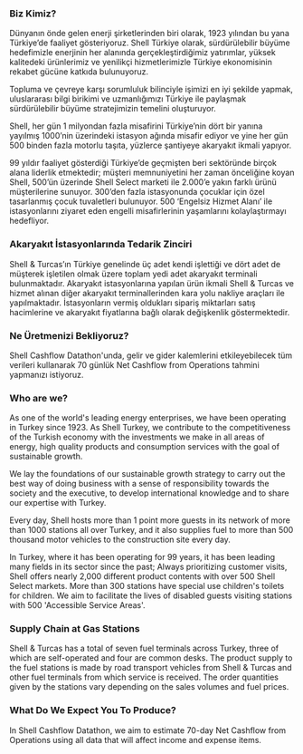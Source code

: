 ### Biz Kimiz?
Dünyanın önde gelen enerji şirketlerinden biri olarak, 1923 yılından bu yana Türkiye’de faaliyet gösteriyoruz. Shell Türkiye olarak, sürdürülebilir büyüme hedefimizle enerjinin her alanında gerçekleştirdiğimiz yatırımlar, yüksek kalitedeki ürünlerimiz ve yenilikçi hizmetlerimizle Türkiye ekonomisinin rekabet gücüne katkıda bulunuyoruz.

Topluma ve çevreye karşı sorumluluk bilinciyle işimizi en iyi şekilde yapmak, uluslararası bilgi birikimi ve uzmanlığımızı Türkiye ile paylaşmak sürdürülebilir büyüme stratejimizin temelini oluşturuyor.

Shell, her gün 1 milyondan fazla misafirini Türkiye’nin dört bir yanına yayılmış 1000’nin üzerindeki istasyon ağında misafir ediyor ve yine her gün 500 binden fazla motorlu taşıta, yüzlerce şantiyeye akaryakıt ikmali yapıyor.

99 yıldır faaliyet gösterdiği Türkiye’de geçmişten beri sektöründe birçok alana liderlik etmektedir; müşteri memnuniyetini her zaman önceliğine koyan Shell, 500’ün üzerinde Shell Select marketi ile 2.000’e yakın farklı ürünü müşterilerine sunuyor. 300’den fazla istasyonunda çocuklar için özel tasarlanmış çocuk tuvaletleri bulunuyor. 500 ‘Engelsiz Hizmet Alanı’ ile istasyonlarını ziyaret eden engelli misafirlerinin yaşamlarını kolaylaştırmayı hedefliyor.

### Akaryakıt İstasyonlarında Tedarik Zinciri
Shell & Turcas’ın Türkiye genelinde üç adet kendi işlettiği ve dört adet de müşterek işletilen olmak üzere toplam yedi adet akaryakıt terminali bulunmaktadır. Akaryakıt istasyonlarına yapılan ürün ikmali Shell & Turcas ve hizmet alınan diğer akaryakıt terminallerinden kara yolu nakliye araçları ile yapılmaktadır. İstasyonların vermiş oldukları sipariş miktarları satış hacimlerine ve akaryakıt fiyatlarına bağlı olarak değişkenlik göstermektedir.

### Ne Üretmenizi Bekliyoruz?
Shell Cashflow Datathon'unda, gelir ve gider kalemlerini etkileyebilecek tüm verileri kullanarak 70 günlük Net Cashflow from Operations tahmini yapmanızı istiyoruz.

### Who are we?
As one of the world's leading energy enterprises, we have been operating in Turkey since 1923. As Shell Turkey, we contribute to the competitiveness of the Turkish economy with the investments we make in all areas of energy, high quality products and consumption services with the goal of sustainable growth.

We lay the foundations of our sustainable growth strategy to carry out the best way of doing business with a sense of responsibility towards the society and the executive, to develop international knowledge and to share our expertise with Turkey.

Every day, Shell hosts more than 1 point more guests in its network of more than 1000 stations all over Turkey, and it also supplies fuel to more than 500 thousand motor vehicles to the construction site every day.

In Turkey, where it has been operating for 99 years, it has been leading many fields in its sector since the past; Always prioritizing customer visits, Shell offers nearly 2,000 different product contents with over 500 Shell Select markets. More than 300 stations have special use children's toilets for children. We aim to facilitate the lives of disabled guests visiting stations with 500 'Accessible Service Areas'.

### Supply Chain at Gas Stations
Shell & Turcas has a total of seven fuel terminals across Turkey, three of which are self-operated and four are common desks. The product supply to the fuel stations is made by road transport vehicles from Shell & Turcas and other fuel terminals from which service is received. The order quantities given by the stations vary depending on the sales volumes and fuel prices.

### What Do We Expect You To Produce?
In Shell Cashflow Datathon, we aim to estimate 70-day Net Cashflow from Operations using all data that will affect income and expense items.